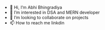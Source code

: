 - 👋 Hi, I’m Abhi Bhingradiya
- 👀 I’m interested in DSA and MERN developer
- 💞️ I’m looking to collaborate on projects
- 📫 How to reach me linkdin


<!---
Alecxender1402/Alecxender1402 is a ✨ special ✨ repository because its `README.md` (this file) appears on your GitHub profile.
You can click the Preview link to take a look at your changes.
--->
